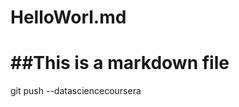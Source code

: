 HelloWorl.md
========================================================
##This is a markdown file
========================================================
git push --datasciencecoursera
